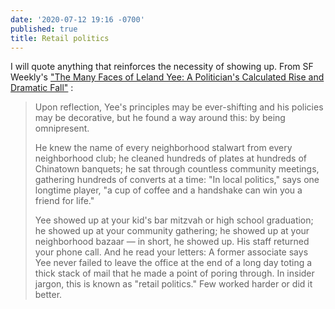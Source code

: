 ```yaml
---
date: '2020-07-12 19:16 -0700'
published: true
title: Retail politics
---
```

I will quote anything that reinforces the necessity of showing up. From SF Weekly's ["The Many Faces of Leland Yee: A Politician's Calculated Rise and Dramatic Fall"](http://www.sfweekly.com/2014-04-16/news/leland-yee-shrimp-boy-raymond-chow/3/) :


<blockquote markdown="1">

Upon reflection, Yee's principles may be ever-shifting and his policies may be decorative, but he found a way around this: by being omnipresent.
 
He knew the name of every neighborhood stalwart from every neighborhood club; he cleaned hundreds of plates at hundreds of Chinatown banquets; he sat through countless community meetings, gathering hundreds of converts at a time: "In local politics," says one longtime player, "a cup of coffee and a handshake can win you a friend for life."

Yee showed up at your kid's bar mitzvah or high school graduation; he showed up at your community gathering; he showed up at your neighborhood bazaar — in short, he showed up. His staff returned your phone call. And he read your letters: A former associate says Yee never failed to leave the office at the end of a long day toting a thick stack of mail that he made a point of poring through. In insider jargon, this is known as "retail politics." Few worked harder or did it better.

</blockquote>